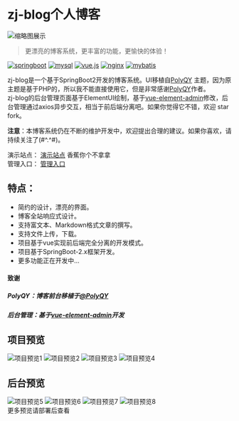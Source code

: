 # zj-blog个人博客

![缩略图展示](https://upload.cc/i1/2019/08/30/ydkqFf.png)
> 更漂亮的博客系统，更丰富的功能，更愉快的体验！  
> 
[![springboot](https://img.shields.io/badge/SpringBoot-2.1.6.RELEASE-brightgreen)](https://spring.io/projects/spring-boot)
[![mysql](https://img.shields.io/badge/mysql-v5.7-blue)](https://www.mysql.com/)
[![vue.js](https://img.shields.io/badge/Vue.js-v2.x-blue)](https://cn.vuejs.org/index.html)
[![nginx](https://img.shields.io/badge/Nginx-v1.1.x-brightgreen)](https://img.shields.io/badge/Nginx-1.1.x-green)
[![mybatis](https://img.shields.io/badge/MyBatis-3-brightgreen)](http://www.mybatis.org/mybatis-3/zh/index.html)

zj-blog是一个基于SpringBoot2开发的博客系统。UI移植自[PolyQY](https://kucloud.win/link.html "PolyQY")
 主题，因为原主题是基于PHP的，所以我不能直接使用它，但是非常感谢[PolyQY](https://kucloud.win/link.html "PolyQY")作者。  
 zj-blog的后台管理页面基于ElementUI绘制，基于[vue-element-admin](https://github.com/PanJiaChen/vue-element-admin/blob/master/README.zh-CN.md)修改，后台管理通过axios异步交互，相当于前后端分离吧。如果你觉得它不错，欢迎 star fork。
 
 **注意**：本博客系统仍在不断的维护开发中，欢迎提出合理的建议。如果你喜欢，请持续关注了(#^.^#)。</p>
演示站点：  [演示站点](www.xjngbnn.top)             香蕉你个不拿拿   
管理入口：  [管理入口](www.xjngbnn.top/#/login)

## 特点：
* 简约的设计，漂亮的界面。  
* 博客全站响应式设计。  
* 支持富文本、Markdown格式文章的撰写。  
* 支持文件上传，下载。  
* 项目基于vue实现前后端完全分离的开发模式。  
* 项目基于SpringBoot-2.x框架开发。  
* 更多功能正在开发中...    

#### 致谢  
##### PolyQY：博客前台移植于[@PolyQY](https://kucloud.win/link.html "PolQY")
##### 后台管理：基于[vue-element-admin](https://github.com/PanJiaChen/vue-element-admin/blob/master/README.zh-CN.md)开发  

## 项目预览  
![项目预览1](https://upload.cc/i1/2019/08/31/ZdB3v8.jpg)
![项目预览2](https://upload.cc/i1/2019/08/31/ox1Qfi.png)
![项目预览3](https://upload.cc/i1/2019/08/31/rbD7F0.png)
![项目预览4](https://upload.cc/i1/2019/08/31/HyxIQm.png)
## 后台预览
![项目预览5](https://upload.cc/i1/2019/08/31/TLCBRb.png)
![项目预览6](https://upload.cc/i1/2019/08/31/eQVZja.png)
![项目预览7](https://upload.cc/i1/2019/08/31/XR9lSm.png)
![项目预览8](https://upload.cc/i1/2019/08/31/PrAhl5.png)  
更多预览请部署后查看
